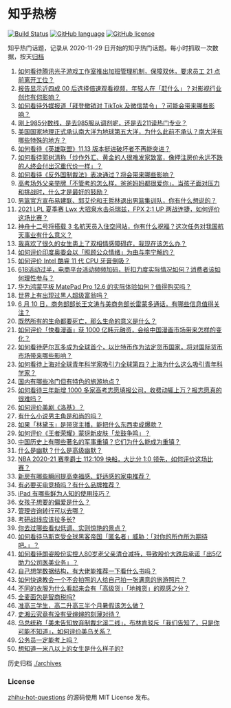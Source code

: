 # 知乎热榜
[![Build Status](https://github.com/ToWeLong/zhihu-hot-questions/workflows/CI/badge.svg)](https://github.com/ToWeLong/zhihu-hot-questions/actions)
[![GitHub language](https://img.shields.io/badge/language-golang-orange.svg)](https://golang.org/)
[![GitHub license](https://img.shields.io/github/license/ToWeLong/zhihu-hot-questions)](https://github.com/ToWeLong/zhihu-hot-questions/blob/main/LICENSE)

知乎热门话题，记录从 2020-11-29 日开始的知乎热门话题。每小时抓取一次数据，按天[归档](./archives)

<!-- BEGIN -->

1. [如何看待腾讯光子游戏工作室推出加班管理机制，保障双休，要求员工 21 点前离开工位？](https://www.zhihu.com/question/464150896)
1. [报告显示近四成 00 后选择倍速观看视频，年轻人在「赶什么」？对影视行业创作有何影响？](https://www.zhihu.com/question/464019954)
1. [如何看待外媒报道「拜登撤销对 TikTok 及微信禁令」？可能会带来哪些影响？](https://www.zhihu.com/question/464157297)
1. [刚上985分数线，是去985服从调剂呢，还是去211读热门专业？](https://www.zhihu.com/question/448604507)
1. [美国国家地理正式承认南大洋为地球第五大洋，为什么此前不承认？南大洋有哪些特殊的地方？](https://www.zhihu.com/question/464055142)
1. [如何看待《英雄联盟》11.13 版本挺进破坏者不再能突进？](https://www.zhihu.com/question/463953447)
1. [如何看待郭树清称「炒作外汇、黄金的人很难发家致富，像押注房价永远不跌的人终会付出沉重代价一样」？](https://www.zhihu.com/question/464243954)
1. [如何看待《反外国制裁法》表决通过？将会带来哪些影响？](https://www.zhihu.com/question/464277187)
1. [高考场外父亲举牌「不管考的怎么样，爸爸妈妈都很爱你」，当孩子面对压力和挑战时，什么才是最好的鼓励？](https://www.zhihu.com/question/464058857)
1. [男篮官方宣布易建联、郭艾伦和王哲林退出男篮集训队，你有什么想说的？](https://www.zhihu.com/question/464171039)
1. [2021 LPL 夏季赛 Lwx 大招泉水击杀瑞兹，FPX 2:1 UP 两战连捷，如何评价这场比赛？](https://www.zhihu.com/question/464087771)
1. [神舟十二号将搭载 3 名航天员入住空间站，你有什么祝福？这次任务对我国航天事业有什么意义？](https://www.zhihu.com/question/464203408)
1. [我喜欢了很久的女生患上了双相情感障碍症，我现在该怎么办？](https://www.zhihu.com/question/400354421)
1. [如何评价印度奥委会以「照顾公众情绪」为由与李宁解约？](https://www.zhihu.com/question/464221165)
1. [如何评价 Intel 酷睿 11 代 CPU 牙膏倒吸？](https://www.zhihu.com/question/441892505)
1. [618活动过半，电商平台活动频频加码，折扣力度实际情况如何？消费者该如何理性参与？](https://www.zhihu.com/question/464028524)
1. [华为鸿蒙平板 MatePad Pro 12.6 的实际体验如何？值得购买吗？](https://www.zhihu.com/question/464198645)
1. [世界上有出现过黑人超级富翁吗？](https://www.zhihu.com/question/316418280)
1. [6 月 10 日，商务部部长王文涛与美商务部长雷蒙多通话，有哪些信息值得关注？](https://www.zhihu.com/question/464206079)
1. [既然所有的生命都要死亡，那么生命的意义是什么？](https://www.zhihu.com/question/288017836)
1. [如何评价「快看漫画」获 1000 亿韩元融资，会给中国漫画市场带来怎样的变化？](https://www.zhihu.com/question/464056519)
1. [如何看待萨尔瓦多成为全球首个，以比特币作为法定货币国家，将对国际货币市场带来哪些影响？](https://www.zhihu.com/question/464147867)
1. [如何看待上海对全球青年科学家吸引力全球第四？上海为什么这么吸引青年科学家？](https://www.zhihu.com/question/463231999)
1. [国内有哪些冷门但有特色的旅游地点？](https://www.zhihu.com/question/19855515)
1. [如何看待三年新增 1000 多家高考志愿填报公司，收费动辄上万？报志愿真的很难吗？](https://www.zhihu.com/question/464228987)
1. [如何评价美剧《洛基》？](https://www.zhihu.com/question/462557527)
1. [有什么小说男主角是和尚的吗？](https://www.zhihu.com/question/62712314)
1. [如果「林黛玉」是带货主播，能把什么东西卖成爆款？](https://www.zhihu.com/question/464064077)
1. [如何评价《王者荣耀》蒙犽新皮肤「龙鼓争鸣」？](https://www.zhihu.com/question/463843493)
1. [中国历史上有哪些著名的军事重镇？它们为什么能成为重镇？](https://www.zhihu.com/question/24886575)
1. [什么是幽默？什么是高级幽默？](https://www.zhihu.com/question/22529282)
1. [NBA 2020-21 赛季爵士 112:109 快船，大比分 1:0 领先，如何评价这场比赛？](https://www.zhihu.com/question/464013672)
1. [新房有哪些瞬间提高幸福感、舒适感的家电推荐？](https://www.zhihu.com/question/438134229)
1. [有必要买电竞椅吗？有什么品牌推荐？](https://www.zhihu.com/question/50453120)
1. [iPad 有哪些鲜为人知的使用技巧？](https://www.zhihu.com/question/27682420)
1. [女孩子想要的偏爱是什么？](https://www.zhihu.com/question/392000444)
1. [管理咨询转行可以去哪？](https://www.zhihu.com/question/21307422)
1. [考研战线应该拉多长?](https://www.zhihu.com/question/349634304)
1. [你去过哪些看似低调、实则惊艳的景点？](https://www.zhihu.com/question/459376793)
1. [如何看待马斯克受全球黑客帝国「匿名者」威胁：「对你的所作所为期待吧。」？](https://www.zhihu.com/question/463674631)
1. [如何看待朗姿股份实控人80岁老父亲清仓减持，导致股价大跌后承诺「出5亿助力公司医美业务」？](https://www.zhihu.com/question/464023659)
1. [自己想学数据结构，有大佬能推荐一下看什么书吗？](https://www.zhihu.com/question/324033409)
1. [如何快速教会一个不会拍照的人给自己拍一张满意的旅游照片？](https://www.zhihu.com/question/21683968)
1. [不同的衣服为什么看起来会有「高级货」「地摊货」的观感之分？](https://www.zhihu.com/question/68232440)
1. [全麦面包是智商税吗?](https://www.zhihu.com/question/416804902)
1. [准高三学生，高二升高三半个月暑假该怎么做？](https://www.zhihu.com/question/328385434)
1. [史湘云究竟有没有受婶婶的刻薄对待？](https://www.zhihu.com/question/283360871)
1. [乌总统称「美未告知放弃制裁北溪二线」，布林肯驳斥「我们告知了，只是你可能不知道」，如何评价美乌关系？](https://www.zhihu.com/question/464060123)
1. [公务员一定能考上吗？](https://www.zhihu.com/question/463166599)
1. [想知道一米八以上的女生是什么样子的?](https://www.zhihu.com/question/433141761)

<!-- END -->

历史归档 [./archives](./archives)


### License
[zhihu-hot-questions](https://github.com/towelong/zhihu-hot-questions) 的源码使用 MIT License 发布。